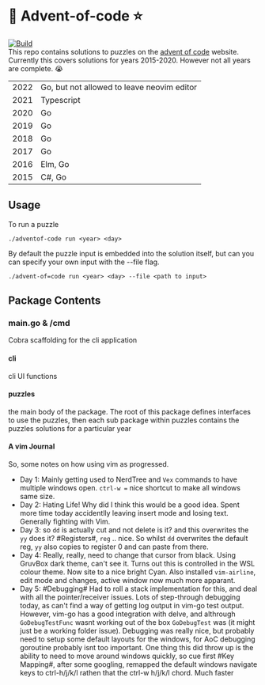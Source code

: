 # :christmas_tree: Advent-of-code :star:
[![Build](https://github.com/PezzA/advent-of-code/actions/workflows/build-only.yml/badge.svg)](https://github.com/PezzA/advent-of-code/actions/workflows/build-only.yml)<br/>
This repo contains solutions to puzzles on the [advent of code](https://www.adventofcode.com) website.  Currently this 
covers solutions for years 2015-2020.  However not all years are complete. :sob:


|  |  |
|--|--|
| 2022 | Go, but not allowed to leave neovim editor |
| 2021 | Typescript |
| 2020 | Go |
| 2019 | Go |
| 2018 | Go |
| 2017 | Go |
| 2016 | Elm, Go  |
| 2015 | C#, Go |

## Usage
To run a puzzle 

`./adventof-code run <year> <day>`

By default the puzzle input is embedded into the solution itself, but can you can specify your own input with the --file flag.

`./advent-of=code run <year> <day> --file <path to input>`

## Package Contents

### main.go & /cmd
Cobra scaffolding for the cli application

#### cli
cli UI functions

#### puzzles
the main body of the package.  The root of this package defines interfaces to use the puzzles, then each sub package within puzzles contains the puzzles solutions for a particular year


#### A vim Journal
So, some notes on how using vim as progressed.
* Day 1: Mainly getting used to NerdTree and `Vex` commands to have multiple windows open.  `ctrl-w =` nice shortcut to make all windows same size.
* Day 2: Hating Life!  Why did I think this would be a good idea.  Spent more time today accidentlly leaving insert mode and losing text.  Generally fighting with Vim.
* Day 3: so `dd` is actually cut and not delete is it? and this overwrites the `yy` does it?  #Registers#, `reg` .. nice.  So whilst `dd` overwrites the default reg, `yy` also copies to register 0 and can paste from there.
* Day 4: Really, really, need to change that cursor from black.  Using GruvBox dark theme, can't see it.  Turns out this is controlled in the WSL colour theme. Now site to a nice bright Cyan.  Also installed `vim-airline`, edit mode and changes, active window now much more apparant. 
* Day 5: #Debugging#  Had to roll a stack implementation for this, and deal with all the pointer/receiver issues.  Lots of step-through debugging today, as can't find a way of getting log output in vim-go test output.  However, vim-go has a good integration with delve, and althrough `GoDebugTestFunc` wasnt working out of the box `GoDebugTest` was (it might just be a working folder issue).  Debugging was really nice, but probably need to setup some default layouts for the windows, for AoC debugging goroutine probably isnt too important.  One thing this did throw up is the ability to need to move around windows quickly, so cue first #Key Mapping#, after some googling, remapped the default windows navigate keys to ctrl-h/j/k/l rathen that the ctrl-w h/j/k/l chord.  Much faster    




